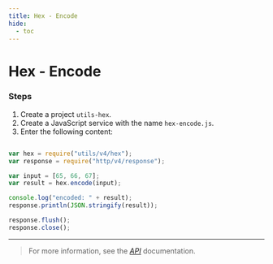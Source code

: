 ```yaml
---
title: Hex - Encode
hide:
  - toc
---
```


Hex - Encode
===

### Steps

1. Create a project `utils-hex`.
2. Create a JavaScript service with the name `hex-encode.js`.
3. Enter the following content:

```javascript

var hex = require("utils/v4/hex");
var response = require("http/v4/response");

var input = [65, 66, 67];
var result = hex.encode(input);

console.log("encoded: " + result);
response.println(JSON.stringify(result));

response.flush();
response.close();

```

---

> For more information, see the *[API](../api/)* documentation.
